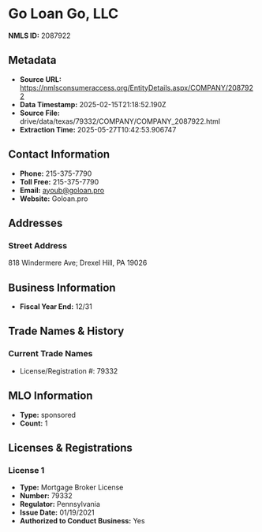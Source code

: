 # Go Loan Go, LLC

**NMLS ID:** 2087922

## Metadata
- **Source URL:** https://nmlsconsumeraccess.org/EntityDetails.aspx/COMPANY/2087922
- **Data Timestamp:** 2025-02-15T21:18:52.190Z
- **Source File:** drive/data/texas/79332/COMPANY/COMPANY_2087922.html
- **Extraction Time:** 2025-05-27T10:42:53.906747

## Contact Information
- **Phone:** 215-375-7790
- **Toll Free:** 215-375-7790
- **Email:** ayoub@goloan.pro
- **Website:** Goloan.pro

## Addresses
### Street Address
818 Windermere Ave; Drexel Hill, PA 19026

## Business Information
- **Fiscal Year End:** 12/31

## Trade Names & History
### Current Trade Names
- License/Registration #: 79332

## MLO Information
- **Type:** sponsored
- **Count:** 1

## Licenses & Registrations

### License 1
- **Type:** Mortgage Broker License
- **Number:** 79332
- **Regulator:** Pennsylvania
- **Issue Date:** 01/19/2021
- **Authorized to Conduct Business:** Yes
